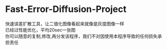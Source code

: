 # Fast-Error-Diffusion-Project
快速误差扩散工具，让二值化图像看起来就像是灰度图像一样<br>
已经过性能优化，平均20sec一张图<br>
你可以随意的复制,修改,再分发该程序，我们不对因使用本程序导致的任何损失承担责任<br>
